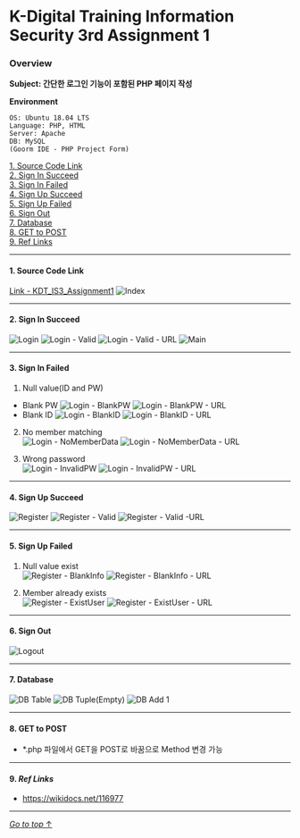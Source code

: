 # K-Digital Training Information Security 3rd Assignment 1

### Overview  

**Subject: 간단한 로그인 기능이 포함된 PHP 페이지 작성**  

**Environment**
```
OS: Ubuntu 18.04 LTS
Language: PHP, HTML
Server: Apache
DB: MySQL
(Goorm IDE - PHP Project Form)
```
[1. Source Code Link](#1-source-code-link)  
[2. Sign In Succeed](#2-sign-in-succeed)  
[3. Sign In Failed](#3-sign-in-failed)  
[4. Sign Up Succeed](#4-sign-up-succeed)  
[5. Sign Up Failed](#5-sign-up-failed)  
[6. Sign Out](#6-sign-out)  
[7. Database](#7-database)  
[8. GET to POST](#8-get-to-post)  
[9. Ref Links](#8-ref-links)

---

#### 1. Source Code Link
[Link - KDT_IS3_Assignment1](https://github.com/ymiwm/KDT_IS3_Assignment1)
![Index](/img/indexmain/Index.png)

---

#### 2. Sign In Succeed
![Login](/img/login/Login.png)
![Login - Valid](/img/login/Login%20-%20Valid.png)
![Login - Valid - URL](/img/login/Login%20-%20Valid%20-%20URL.png)
![Main](/img/indexmain/Main.png)

---

#### 3. Sign In Failed
1. Null value(ID and PW)  
- Blank PW
![Login - BlankPW](/img/login/Login%20-%20BlankPW.png)
![Login - BlankPW - URL](/img/login/Login%20-%20BlankPW%20-%20URL.png)
- Blank ID
![Login - BlankID](/img/login/Login%20-%20BlankID.png)
![Login - BlankID - URL](/img/login/Login%20-%20BlankID%20-%20URL.png)

2. No member matching  
![Login - NoMemberData](/img/login/Login%20-%20NoMemberData.png)
![Login - NoMemberData - URL](/img/login/Login%20-%20NoMemberData%20-%20URL.png)

3. Wrong password  
![Login - InvalidPW](/img/login/Login%20-%20InvaildPW.png)
![Login - InvalidPW - URL](/img/login/Login%20-%20InvaildPW%20-%20URL.png)

---

#### 4. Sign Up Succeed
![Register](/img/register/Register.png)
![Register - Valid](/img/register/Register%20-%20Vaild.png)
![Register - Valid -URL](/img/register/Register%20-%20Vaild%20-%20URL.png)

---

#### 5. Sign Up Failed
1. Null value exist  
![Register - BlankInfo](/img/register/Register%20-%20BlankInfo.png)
![Register - BlankInfo - URL](/img/register/Register%20-%20BlankInfo%20-%20URL.png)

2. Member already exists  
![Register - ExistUser](/img/register/Register%20-%20ExistUser.png)
![Register - ExistUser - URL](/img/register/Register%20-%20ExistUser%20-%20URL.png)

---

#### 6. Sign Out
![Logout](/img/logout/Logout.png)

---

#### 7. Database
![DB Table](/img/database/DB%20Table.png)
![DB Tuple(Empty)](/img/database/Check%20Tuple(Empty).png)
![DB Add 1](/img/database/DB%20Add%201.png)

---

#### 8. GET to POST
- *.php 파일에서 GET을 POST로 바꿈으로 Method 변경 가능

--- 

#### 9. *Ref Links*  
- https://wikidocs.net/116977

---

[*Go to top* ↑](#k-digital-training-information-security-3rd-assignment-1)